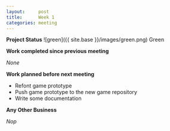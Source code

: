 ```yaml
---
layout:     post
title:      Week 1
categories: meeting
---
```


**Project Status** ![green]({{ site.base }}/images/green.png) Green


**Work completed since previous meeting**

*None*


**Work planned before next meeting**

- Refont game prototype
- Push game prototype to the new game repository
- Write some documentation


**Any Other Business**

*Nop*
